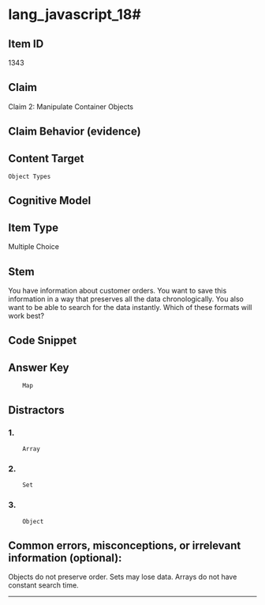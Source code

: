 # lang_javascript_18#

## Item ID
1343

## Claim
Claim 2: Manipulate Container Objects

## Claim Behavior (evidence)


## Content Target
`Object Types`

## Cognitive Model


## Item Type
Multiple Choice

## Stem
You have information about customer orders. You want to save this information in a way that preserves all the data chronologically. You also want to be able to search for the data instantly. Which of these formats will work best?

## Code Snippet


## Answer Key

```
    Map
```

## Distractors

### 1.
```
    Array
```

### 2.

```
    Set
```

### 3.
```
    Object
```

## Common errors, misconceptions, or irrelevant information (optional):

Objects do not preserve order. Sets may lose data. Arrays do not have constant search time. 

---

